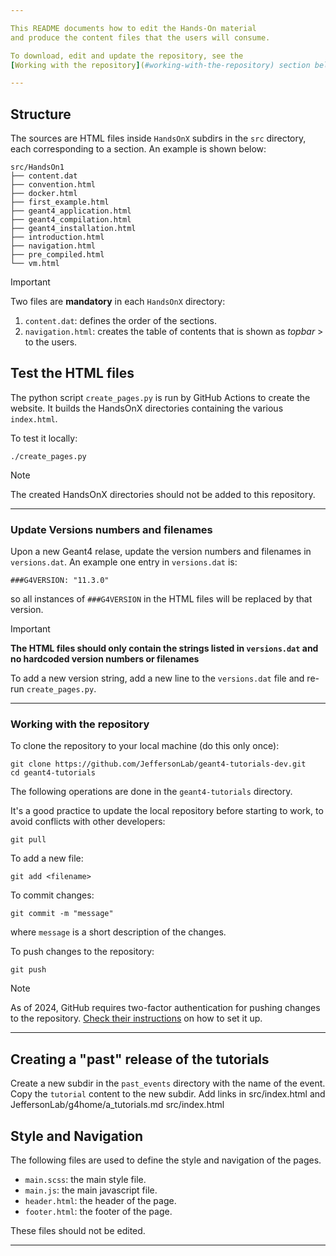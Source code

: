 ```yaml
---

This README documents how to edit the Hands-On material
and produce the content files that the users will consume.

To download, edit and update the repository, see the
[Working with the repository](#working-with-the-repository) section below.

---
```


## Structure

The sources are HTML files inside `HandsOnX` subdirs in the
`src` directory, each corresponding to a section.
An example is shown below:

```
src/HandsOn1
├── content.dat
├── convention.html
├── docker.html
├── first_example.html
├── geant4_application.html
├── geant4_compilation.html
├── geant4_installation.html
├── introduction.html
├── navigation.html
├── pre_compiled.html
└── vm.html
```

> [!Important]
> Two files are **mandatory** in each `HandsOnX` directory:
> 1. `content.dat`: defines the order of the sections.
> 2. `navigation.html`: creates the table of contents that is shown as _topbar_
	 > to the users.

## Test the HTML files

The python script  `create_pages.py` is run by GitHub Actions
to create the website. It builds the HandsOnX directories 
containing the various `index.html`. 

To test it locally:

```
./create_pages.py
```

> [!Note]
> The created HandsOnX directories should not be added to this repository.

---

### Update Versions numbers and filenames

Upon a new Geant4 relase, update the version numbers and filenames in `versions.dat`.
An example one entry in `versions.dat` is:

```
###G4VERSION: "11.3.0"
```

so all instances of `###G4VERSION` in the HTML files will 
be replaced by that version.

> [!Important]
> **The HTML files should only contain the strings listed in `versions.dat` and no
hardcoded version numbers or filenames**

To add a new version string, add a new line to the `versions.dat` file and
re-run `create_pages.py`.

---

### Working with the repository

To clone the repository to your local machine (do this only once):

```
git clone https://github.com/JeffersonLab/geant4-tutorials-dev.git
cd geant4-tutorials
```

The following operations are done in the `geant4-tutorials` directory.

It's a good practice to update the local repository before starting to work,
to avoid conflicts with other developers:

```
git pull
```

To add a new file:

```
git add <filename>
```

To commit changes:

```
git commit -m "message"
```

where `message` is a short description of the changes.

To push changes to the repository:

```
git push
```

> [!Note]
> As of 2024, GitHub requires two-factor authentication
> for pushing changes to the repository.
> [Check their instructions](https://docs.github.com/en/authentication/securing-your-account-with-two-factor-authentication-2fa/configuring-two-factor-authentication)
> on how to set it up.

---

## Creating a "past" release of the tutorials

Create a new subdir in the `past_events` directory with the name of the event.
Copy the `tutorial` content to the new subdir. 
Add links in src/index.html and JeffersonLab/g4home/a_tutorials.md src/index.html

## Style and Navigation

The following files are used to define the style and navigation of the pages.

- `main.scss`: the main style file.
- `main.js`: the main javascript file.
- `header.html`: the header of the page.
- `footer.html`: the footer of the page.

These files should not be edited.

---


